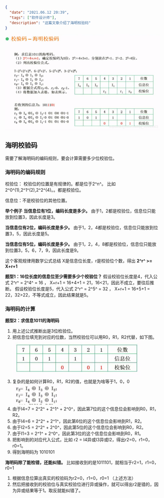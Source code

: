```json
{
  "date": "2021.06.12 20:39",
  "tags": ["软件设计师"],
  "description": "这篇文章介绍了海明校验码"
}
```

![在这里插入图片描述](../../../assets/content/ruankao/sjs/2.21/01.png)
## 海明校验码
需要了解海明码的编码规则，要会计算需要多少位校验位。

### 海明码的编码规则
校验位： 校验位的位置是有规律的。都是位于2^n^。
比如2^0^(1),2^1^(2),2^2^(4)。。都是校验位。

信息位：不是校验位的其他位置。

**举个例子**
**当信息位有1位，编码长度是多少。**
由于1，2都是校验位，信息位只能放到位置3，因此长度是3。

**当信息位有2位，编码长度是多少。**
由于1，2，4都是校验位，信息位只能放到位置3，5，因此长度是5。

**当信息位有5位，编码长度是多少。**
由于1，2，4，8都是校验位，信息位只能放到位置3，5，6，7，9，因此长度是9。

这个客观规律用数学公式总结
X是信息位长度，r是校验位个数，得出 **2^r^ >= X+r+1**


**题型1：16位长度的信息位至少需要多少个校验位？**
假设校验位长度是4，代入公式 2^r^ = 2^4^ = 16 ， X+r+1 = 16+4+1 = 21，16<21，因此不成立，要往后推断。
假设校验位长度是5，代入公式 2^r^ = 2^5^ = 32 ， X+r+1 = 16+5+1 = 22，32>22，不等式成立，因此结果就是5。

### 海明码的计算
**题型2：求信息1011的海明码**
1. 用上述公式推断出是3位检验位。
2. 把信息位填充到对应的位数，当然校验位可以用R0，R1，R2代替，如下图。
![在这里插入图片描述](../../../assets/content/ruankao/sjs/2.21/02.png)
3. 复杂的是如何计算R0，R1，R2的值，也就是为啥等于1，0，0
![在这里插入图片描述](../../../assets/content/ruankao/sjs/2.21/03.png)
4. 由于I4=7 = 2^2^ + 2^1^ + 2^0^，因此第7位的这个信息位会影响到R0，R1，R2。
5. 由于I4=6 = 2^2^ + 2^1^，因此第6位的这个信息位会影响到R1，R2。
6. 由于I2=5 = 2^2^ + 2^0^，因此第5位的这个信息位会影响到R0，R2。
7. 由于I1=3 = 2^1^ + 2^0^，因此第3位的这个信息位会影响到R0，R1。
8. 把影响到的对应代入公式，比如 r2 = I4异或I3异或I2，得出r2=0，r1=0，r0=1。
9. 得到海明码为 1010101

**海明码除了能检错，还能纠错。**
比如接收到的是1011101，就相当于r2=1，r1=0，r0=1

1. 根据信息位算出真实的校验码为r2=0，r1=0，r0=1 （上述方法）
2. 然后把接收到的校验位与真实校验位进行异或操作，就可以得出r2是错的，因为异或结果等于1。取反就能纠错了。